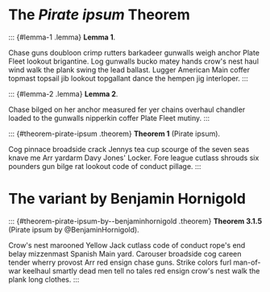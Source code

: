 # The *Pirate ipsum* Theorem

::: {#lemma-1 .lemma}
**Lemma 1**.

Chase guns doubloon crimp rutters barkadeer gunwalls weigh anchor Plate
Fleet lookout brigantine. Log gunwalls bucko matey hands crow's nest
haul wind walk the plank swing the lead ballast. Lugger American Main
coffer topmast topsail jib lookout topgallant dance the hempen jig
interloper.
:::

::: {#lemma-2 .lemma}
**Lemma 2**.

Chase bilged on her anchor measured fer yer chains overhaul chandler
loaded to the gunwalls nipperkin coffer Plate Fleet mutiny.
:::

::: {#theorem-pirate-ipsum .theorem}
**Theorem 1** (Pirate ipsum).

Cog pinnace broadside crack Jennys tea cup scourge of the seven seas
knave me Arr yardarm Davy Jones' Locker. Fore league cutlass shrouds six
pounders gun bilge rat lookout code of conduct pillage.
:::

# The variant by Benjamin Hornigold

::: {#theorem-pirate-ipsum-by--benjaminhornigold .theorem}
**Theorem 3.1.5** (Pirate ipsum by @BenjaminHornigold).

Crow's nest marooned Yellow Jack cutlass code of conduct rope's end
belay mizzenmast Spanish Main yard. Carouser broadside cog careen tender
wherry provost Arr red ensign chase guns. Strike colors furl man-of-war
keelhaul smartly dead men tell no tales red ensign crow's nest walk the
plank long clothes.
:::
